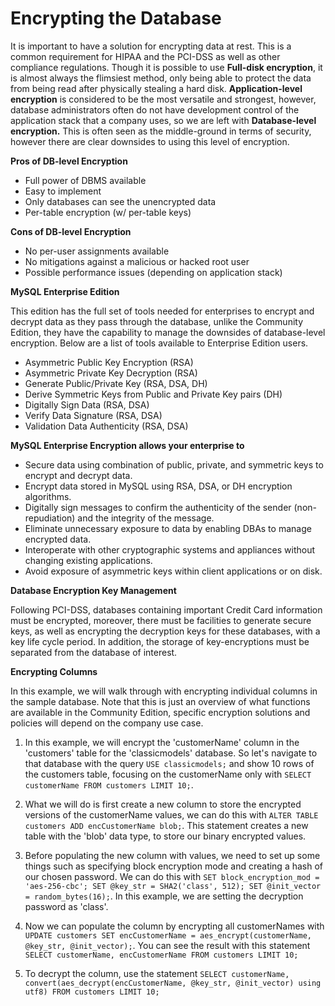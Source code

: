 # Encrypting the Database

It is important to have a solution for encrypting data at rest. This is a common requirement for HIPAA and the PCI-DSS as well as other compliance regulations. Though it is possible to use **Full-disk encryption**, it is almost always the flimsiest method, only being able to protect the data from being read after physically stealing a hard disk. **Application-level encryption** is considered to be the most versatile and strongest, however, database administrators often do not have development control of the application stack that a company uses, so we are left with **Database-level encryption.** This is often seen as the middle-ground in terms of security, however there are clear downsides to using this level of encryption.

**Pros of DB-level Encryption**<br/>

- Full power of DBMS available
- Easy to implement
- Only databases can see the unencrypted data
- Per-table encryption (w/ per-table keys)

**Cons of DB-level Encryption**<br/>

- No per-user assignments available
- No mitigations against a malicious or hacked root user
- Possible performance issues (depending on application stack)

**MySQL Enterprise Edition**<br/>

This edition has the full set of tools needed for enterprises to encrypt and decrypt data as they pass through the database, unlike the Community Edition, they have the capability to manage the downsides of database-level encryption. Below are a list of tools available to Enterprise Edition users.

- Asymmetric Public Key Encryption (RSA)
- Asymmetric Private Key Decryption (RSA)
- Generate Public/Private Key (RSA, DSA, DH)
- Derive Symmetric Keys from Public and Private Key pairs (DH)
- Digitally Sign Data (RSA, DSA)
- Verify Data Signature (RSA, DSA)
- Validation Data Authenticity (RSA, DSA)

**MySQL Enterprise Encryption allows your enterprise to**

- Secure data using combination of public, private, and symmetric keys to encrypt and decrypt data.
- Encrypt data stored in MySQL using RSA, DSA, or DH encryption algorithms.
- Digitally sign messages to confirm the authenticity of the sender (non-repudiation) and the integrity of the message.
- Eliminate unnecessary exposure to data by enabling DBAs to manage encrypted data.
- Interoperate with other cryptographic systems and appliances without changing existing applications.
- Avoid exposure of asymmetric keys within client applications or on disk.

**Database Encryption Key Management** <br/>

Following PCI-DSS, databases containing important Credit Card information must be encrypted, moreover, there must be facilities to generate secure keys, as well as encrypting the decryption keys for these databases, with a key life cycle period. In addition, the storage of key-encryptions must be separated from the database of interest.


**Encrypting Columns** <br/>

In this example, we will walk through with encrypting individual columns in the sample database. Note that this is just an overview of what functions are available in the Community Edition, specific encryption solutions and policies will depend on the company use case.

1. In this example, we will encrypt the 'customerName' column in the 'customers' table for the 'classicmodels' database. So let's navigate to that database with the query `USE classicmodels;` and show 10 rows of the customers table, focusing on the customerName only with `SELECT customerName FROM customers LIMIT 10;`.

2. What we will do is first create a new column to store the encrypted versions of the customerName values, we can do this with `ALTER TABLE customers ADD encCustomerName blob;`. This statement creates a new table with the 'blob' data type, to store our binary encrypted values.

3. Before populating the new column with values, we need to set up some things such as specifying block encryption mode and creating a hash of our chosen password. We can do this with `SET block_encryption_mod = 'aes-256-cbc'; SET @key_str = SHA2('class', 512); SET @init_vector = random_bytes(16);`. In this example, we are setting the decryption password as 'class'.

4. Now we can populate the column by encrypting all customerNames with `UPDATE customers SET encCustomerName = aes_encrypt(customerName, @key_str, @init_vector);`. You can see the result with this statement `SELECT customerName, encCustomerName FROM customers LIMIT 10;`

5. To decrypt the column, use the statement `SELECT customerName, convert(aes_decrypt(encCustomerName, @key_str, @init_vector) using utf8) FROM customers LIMIT 10;`
